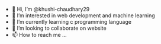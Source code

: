 - 👋 Hi, I’m @khushi-chaudhary29
- 👀 I’m interested in web development and machine learning
- 🌱 I’m currently learning c programming language
- 💞️ I’m looking to collaborate on website
- 📫 How to reach me ...

<!---
khushi-chaudhary29/khushi-chaudhary29 is a ✨ special ✨ repository because its `README.md` (this file) appears on your GitHub profile.
You can click the Preview link to take a look at your changes.
--->
